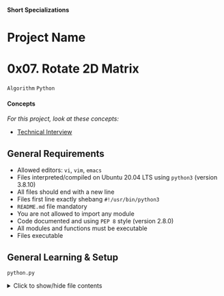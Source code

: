 **Short Specializations** <br>
# Project Name
# 0x07. Rotate 2D Matrix

`Algorithm` `Python`

#### Concepts

_For this project, look at these concepts:_

* [Technical Interview](https://www.alx-intranet.hbtn.io/concepts/100005)

## General Requirements

* Allowed editors: `vi`, `vim`, `emacs`
* Files interpreted/compiled on Ubuntu 20.04 LTS using `python3` (version 3.8.10)
* All files should end with a new line
* Files first line exactly shebang `#!/usr/bin/python3`
* `README.md` file mandatory
* You are not allowed to import any module
* Code documented and using `PEP 8` style (version 2.8.0)
* All modules and functions must be executable
* Files executable

## General Learning & Setup

`python.py`
<details>
  <summary>Click to show/hide file contents</summary>

  ```python
  import sys, argv
  if __name__ == "__main__":

  class ClassAct:
  	pass

  def fn():
      pass
  ```
</details>

